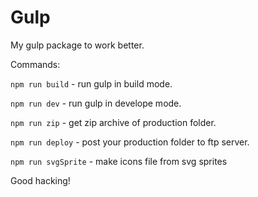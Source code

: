 # Gulp
My gulp package to work better.

Commands:

`npm run build` - run gulp in build mode.

`npm run dev` - run gulp in develope mode.

`npm run zip` - get zip archive of production folder.

`npm run deploy` - post your production folder to ftp server.

`npm run svgSprite` - make icons file from svg sprites

Good hacking!

